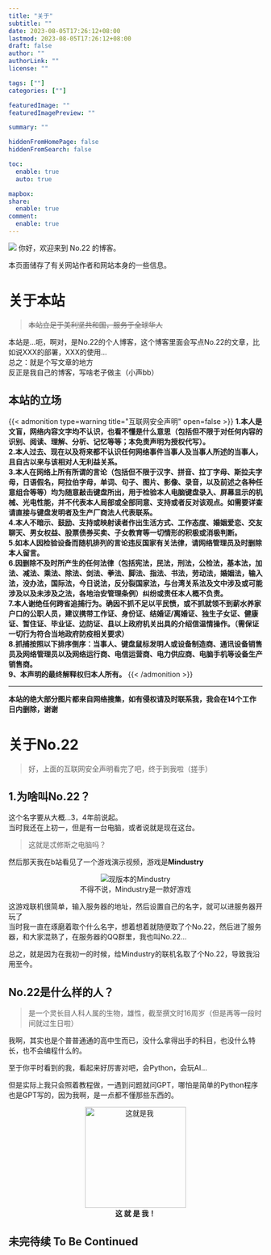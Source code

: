 ```yaml
---
title: "关于"
subtitle: ""
date: 2023-08-05T17:26:12+08:00
lastmod: 2023-08-05T17:26:12+08:00
draft: false
author: ""
authorLink: ""
license: ""

tags: [""]
categories: [""]

featuredImage: ""
featuredImagePreview: ""

summary: ""

hiddenFromHomePage: false
hiddenFromSearch: false

toc:
  enable: true
  auto: true

mapbox:
share:
  enable: true
comment:
  enable: true
---
```

<img src="https://cdn.staticaly.com/gh/qwangqq/Hugo_images@main/84741695-0.webp"/>
你好，欢迎来到 No.22 的博客。

本页面储存了有关网站作者和网站本身的一些信息。
# 关于本站
>~~本站立足于美利坚共和国，服务于全球华人~~


本站是...呃，啊对，是No.22的个人博客，这个博客里面会写点No.22的文章，比如说XXX的部署，XXX的使用...  
总之：就是个写文章的地方  
反正是我自己的博客，写啥老子做主（小声bb）
## 本站的立场  

{{< admonition type=warning title="互联网安全声明" open=false >}}
**1.本人是文盲，网络内容文字均不认识，也看不懂是什么意思（包括但不限于对任何内容的识别、阅读、理解、分析、记忆等等；本免责声明为授权代写）。  
2.本人过去、现在以及将来都不认识任何网络事件当事人及当事人所述的当事人，且自古以来与该相对人无利益关系。  
3.本人在网络上所有所谓的言论（包括但不限于汉字、拼音、拉丁字母、斯拉夫字母，日语假名，阿拉伯字母，单词、句子、图片、影像、录音，以及前述之各种任意组合等等）均为随意敲击键盘所出，用于检验本人电脑键盘录入、屏幕显示的机械、光电性能，并不代表本人局部或全部同意、支持或者反对该观点。如需要详查请直接与键盘发明者及生产厂商法人代表联系。  
4.本人不暗示、鼓励、支持或映射读者作出生活方式、工作态度、婚姻爱恋、交友聊天、男女权益、股票债券买卖、子女教育等一切情形的积极或消极判断。  
5.如本人因检验设备而随机排列的言论违反国家有关法律，请网络管理员及时删除本人留言。  
6.因删除不及时所产生的任何法律（包括宪法，民法，刑法，公检法，基本法，加法、减法、乘法、除法、剑法、拳法、脚法、指法、书法，劳动法，婚姻法，输入法，没办法，国际法，今日说法，反分裂国家法，与台湾关系法及文中涉及或可能涉及以及未涉及之法，各地治安管理条例）纠纷或责任本人概不负责。  
7.本人谢绝任何跨省追捕行为。确因不抓不足以平民愤，或不抓就领不到薪水养家户口的公职人员，建议携带工作证、身份证、结婚证/离婚证、独生子女证、健康证、暂住证、毕业证、边防证、县以上政府机关出具的介绍信温情操作。（需保证一切行为符合当地政府防疫相关要求）  
8.抓捕按照以下排序倒序：当事人、键盘鼠标发明人或设备制造商、通讯设备销售员及网络管理员以及网络运行商、电信运营商、电力供应商、电脑手机等设备生产销售商。  
9、本声明的最终解释权归本人所有。**
{{< /admonition >}}  

---
**本站的绝大部分图片都来自网络搜集，如有侵权请及时联系我，我会在14个工作日内删除，谢谢**  
# 关于No.22
>好，上面的互联网安全声明看完了吧，终于到我啦（搓手）

## 1.为啥叫No.22？
这个名字要从大概...3，4年前说起。  
当时我还在上初一，但是有一台电脑，或者说就是现在这台。  
>这就是忒修斯之电脑吗？

然后那天我在b站看见了一个游戏演示视频，游戏是**Mindustry**  
<center>
    <img src="https://cdn.staticaly.com/gh/qwangqq/Hugo_images@main/20230805223315.webp" alt="现版本的Mindustry" title="现版本的Mindustry"/><br>
    不得不说，Mindustry是一款好游戏
</center>  

这游戏联机很简单，输入服务器的地址，然后设置自己的名字，就可以进服务器开玩了  
当时我一直在琢磨着取个什么名字，想着想着就随便取了个No.22，然后进了服务器，和大家混熟了，在服务器的QQ群里，我也叫No.22...  
  
总之，就是因为在我初一的时候，给Mindustry的联机名取了个No.22，导致我沿用至今。  
## No.22是什么样的人？
>是一个灵长目人科人属的生物，雄性，截至撰文时16周岁（但是再等一段时间就过生日啦）


我啊，其实也是个普普通通的高中生而已，没什么拿得出手的科目，也没什么特长，也不会编程什么的。  
   
至于你平时看到的我，看起来好厉害对吧，会Python，会玩AI...  
  
但是实际上我只会照着教程做，一遇到问题就问GPT，哪怕是简单的Python程序也是GPT写的，因为我啊，是一点都不懂那些东西的。  
<center>
    <img src="https://cdn.staticaly.com/gh/qwangqq/Hugo_images@main/20230805231912.webp" alt="这就是我" title="这就是我" width="200"/><br>
    <b>这 就 是 我！</b>
</center>  

## 未完待续 To Be Continued